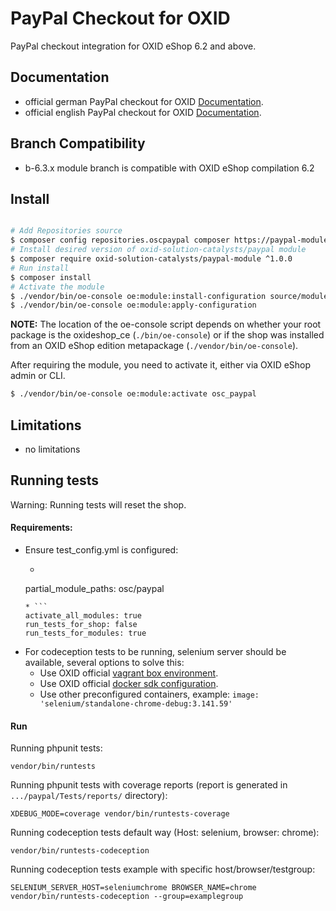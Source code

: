 # PayPal Checkout for OXID

PayPal checkout integration for OXID eShop 6.2 and above.

## Documentation

* official german PayPal checkout for OXID [Documentation](https://docs.oxid-esales.com/modules/paypal-checkout/de/latest/).
* official english PayPal checkout for OXID [Documentation](https://docs.oxid-esales.com/modules/paypal-checkout/en/latest/).

## Branch Compatibility

* b-6.3.x module branch is compatible with OXID eShop compilation 6.2

## Install

```bash

# Add Repositories source
$ composer config repositories.oscpaypal composer https://paypal-module.packages.oxid-esales.com/
# Install desired version of oxid-solution-catalysts/paypal module
$ composer require oxid-solution-catalysts/paypal-module ^1.0.0
# Run install
$ composer install
# Activate the module
$ ./vendor/bin/oe-console oe:module:install-configuration source/modules/osc/paypal
$ ./vendor/bin/oe-console oe:module:apply-configuration
```

**NOTE:** The location of the oe-console script depends on whether your root package
is the oxideshop_ce (```./bin/oe-console```) or if the shop was installed from
an OXID eShop edition metapackage (```./vendor/bin/oe-console```).

After requiring the module, you need to activate it, either via OXID eShop admin or CLI.

```bash
$ ./vendor/bin/oe-console oe:module:activate osc_paypal
```

## Limitations

* no limitations

## Running tests

Warning: Running tests will reset the shop.

#### Requirements:
* Ensure test_config.yml is configured:
    * ```
    partial_module_paths: osc/paypal
    ```
    * ```
    activate_all_modules: true
    run_tests_for_shop: false
    run_tests_for_modules: true
    ```
* For codeception tests to be running, selenium server should be available, several options to solve this:
    * Use OXID official [vagrant box environment](https://github.com/OXID-eSales/oxvm_eshop).
    * Use OXID official [docker sdk configuration](https://github.com/OXID-eSales/docker-eshop-sdk).
    * Use other preconfigured containers, example: ``image: 'selenium/standalone-chrome-debug:3.141.59'``

#### Run

Running phpunit tests:
```
vendor/bin/runtests
```

Running phpunit tests with coverage reports (report is generated in ``.../paypal/Tests/reports/`` directory):
```
XDEBUG_MODE=coverage vendor/bin/runtests-coverage
```

Running codeception tests default way (Host: selenium, browser: chrome):
```
vendor/bin/runtests-codeception
```

Running codeception tests example with specific host/browser/testgroup:
```
SELENIUM_SERVER_HOST=seleniumchrome BROWSER_NAME=chrome vendor/bin/runtests-codeception --group=examplegroup
```